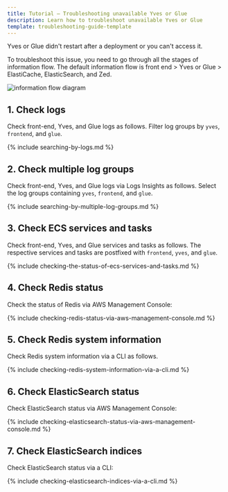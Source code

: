 ```yaml
---
title: Tutorial — Troubleshooting unavailable Yves or Glue
description: Learn how to troubleshoot unavailable Yves or Glue
template: troubleshooting-guide-template
---
```

Yves or Glue didn't restart after a deployment or you can't access it.

To troubleshoot this issue, you need to go through all the stages of information flow. The default information flow is front end > Yves or Glue > ElastiCache, ElasticSearch, and Zed.

![information flow diagram](https://spryker.s3.eu-central-1.amazonaws.com/cloud-docs/_includes/informatin-flow-diagram.png)

## 1. Check logs

Check front-end, Yves, and Glue logs as follows. Filter log groups by `yves`, `frontend`, and `glue`.

{% include searching-by-logs.md %} <!-- To edit, see /_includes/searching-by-logs.md -->

## 2. Check multiple log groups

Check front-end, Yves, and Glue logs via Logs Insights as follows. Select the log groups containing `yves`, `frontend`, and `glue`.

{% include searching-by-multiple-log-groups.md %} <!-- To edit, see /_includes/searching-by-multiple-log-groups.md -->

## 3. Check ECS services and tasks

Check front-end, Yves, and Glue services and tasks as follows. The respective services and tasks are postfixed with `frontend`, `yves`, and `glue`.

{% include checking-the-status-of-ecs-services-and-tasks.md %} <!-- To edit, see /_includes/checking-the-status-of-ecs-services-and-tasks.md -->

## 4. Check Redis status

Check the status of Redis via AWS Management Console:

{% include checking-redis-status-via-aws-management-console.md %} <!-- To edit, see /_includes/checking-redis-status-via-aws-managemet-console.md -->


## 5. Check Redis system information

Check Redis system information via a CLI as follows.

{% include checking-redis-system-information-via-a-cli.md %}  <!-- To edit, see /_includes/checking-redis-system-information-via-a-cli.md -->

## 6. Check ElasticSearch status

Check ElasticSearch status via AWS Management Console:

{% include checking-elasticsearch-status-via-aws-management-console.md %} <!-- To edit, see /_includes/checking-elasticsearch-status-via-aws-management-console.md -->

## 7. Check ElasticSearch indices

Check ElasticSearch status via a CLI:

{% include checking-elasticsearch-indices-via-a-cli.md %} <!-- To edit, see /_includes/checking-elasticsearch-indices-via-a-cli.md -->
